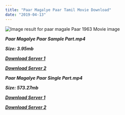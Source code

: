 ```yaml
---
title: "Paar Magalye Paar Tamil Movie Download"
date: "2019-04-13"
---
```


![Image result for paar magale Paar 1963 Movie image](https://movie-upload.appspot.com/images/datastore?id=4602253147111424)

**_Paar Magalye Paar Sample Part.mp4_**

**_Size: 3.95mb_**

**_[Download Server 1](http://b5.wetransfer.vip/files/{fb880f6db0ad663db529f57694c28cccd461c3d4fc624305e324329e3cbfaaa8}20Actor{fb880f6db0ad663db529f57694c28cccd461c3d4fc624305e324329e3cbfaaa8}20Hits{fb880f6db0ad663db529f57694c28cccd461c3d4fc624305e324329e3cbfaaa8}20Collection/Sivaji{fb880f6db0ad663db529f57694c28cccd461c3d4fc624305e324329e3cbfaaa8}20Movies{fb880f6db0ad663db529f57694c28cccd461c3d4fc624305e324329e3cbfaaa8}20Collections/Paar{fb880f6db0ad663db529f57694c28cccd461c3d4fc624305e324329e3cbfaaa8}20Magaley{fb880f6db0ad663db529f57694c28cccd461c3d4fc624305e324329e3cbfaaa8}20Paar{fb880f6db0ad663db529f57694c28cccd461c3d4fc624305e324329e3cbfaaa8}20(1963)/Paar{fb880f6db0ad663db529f57694c28cccd461c3d4fc624305e324329e3cbfaaa8}20Magaley{fb880f6db0ad663db529f57694c28cccd461c3d4fc624305e324329e3cbfaaa8}20Paar{fb880f6db0ad663db529f57694c28cccd461c3d4fc624305e324329e3cbfaaa8}20{fb880f6db0ad663db529f57694c28cccd461c3d4fc624305e324329e3cbfaaa8}20Sample{fb880f6db0ad663db529f57694c28cccd461c3d4fc624305e324329e3cbfaaa8}20HD.mp4)_**

**_[Download Server 2](http://b5.wetransfer.vip/files/{fb880f6db0ad663db529f57694c28cccd461c3d4fc624305e324329e3cbfaaa8}20Actor{fb880f6db0ad663db529f57694c28cccd461c3d4fc624305e324329e3cbfaaa8}20Hits{fb880f6db0ad663db529f57694c28cccd461c3d4fc624305e324329e3cbfaaa8}20Collection/Sivaji{fb880f6db0ad663db529f57694c28cccd461c3d4fc624305e324329e3cbfaaa8}20Movies{fb880f6db0ad663db529f57694c28cccd461c3d4fc624305e324329e3cbfaaa8}20Collections/Paar{fb880f6db0ad663db529f57694c28cccd461c3d4fc624305e324329e3cbfaaa8}20Magaley{fb880f6db0ad663db529f57694c28cccd461c3d4fc624305e324329e3cbfaaa8}20Paar{fb880f6db0ad663db529f57694c28cccd461c3d4fc624305e324329e3cbfaaa8}20(1963)/Paar{fb880f6db0ad663db529f57694c28cccd461c3d4fc624305e324329e3cbfaaa8}20Magaley{fb880f6db0ad663db529f57694c28cccd461c3d4fc624305e324329e3cbfaaa8}20Paar{fb880f6db0ad663db529f57694c28cccd461c3d4fc624305e324329e3cbfaaa8}20{fb880f6db0ad663db529f57694c28cccd461c3d4fc624305e324329e3cbfaaa8}20Sample{fb880f6db0ad663db529f57694c28cccd461c3d4fc624305e324329e3cbfaaa8}20HD.mp4)_**

**_Paar Magalye Paar Single Part.mp4_**

**_Size: 573.27mb_**

**_[Download Server 1](http://b5.wetransfer.vip/files/{fb880f6db0ad663db529f57694c28cccd461c3d4fc624305e324329e3cbfaaa8}20Actor{fb880f6db0ad663db529f57694c28cccd461c3d4fc624305e324329e3cbfaaa8}20Hits{fb880f6db0ad663db529f57694c28cccd461c3d4fc624305e324329e3cbfaaa8}20Collection/Sivaji{fb880f6db0ad663db529f57694c28cccd461c3d4fc624305e324329e3cbfaaa8}20Movies{fb880f6db0ad663db529f57694c28cccd461c3d4fc624305e324329e3cbfaaa8}20Collections/Paar{fb880f6db0ad663db529f57694c28cccd461c3d4fc624305e324329e3cbfaaa8}20Magaley{fb880f6db0ad663db529f57694c28cccd461c3d4fc624305e324329e3cbfaaa8}20Paar{fb880f6db0ad663db529f57694c28cccd461c3d4fc624305e324329e3cbfaaa8}20(1963)/Paar{fb880f6db0ad663db529f57694c28cccd461c3d4fc624305e324329e3cbfaaa8}20Magaley{fb880f6db0ad663db529f57694c28cccd461c3d4fc624305e324329e3cbfaaa8}20Paar{fb880f6db0ad663db529f57694c28cccd461c3d4fc624305e324329e3cbfaaa8}20{fb880f6db0ad663db529f57694c28cccd461c3d4fc624305e324329e3cbfaaa8}20Single{fb880f6db0ad663db529f57694c28cccd461c3d4fc624305e324329e3cbfaaa8}20Part{fb880f6db0ad663db529f57694c28cccd461c3d4fc624305e324329e3cbfaaa8}20HD.mp4)_**

**_[Download Server 2](http://b5.wetransfer.vip/files/{fb880f6db0ad663db529f57694c28cccd461c3d4fc624305e324329e3cbfaaa8}20Actor{fb880f6db0ad663db529f57694c28cccd461c3d4fc624305e324329e3cbfaaa8}20Hits{fb880f6db0ad663db529f57694c28cccd461c3d4fc624305e324329e3cbfaaa8}20Collection/Sivaji{fb880f6db0ad663db529f57694c28cccd461c3d4fc624305e324329e3cbfaaa8}20Movies{fb880f6db0ad663db529f57694c28cccd461c3d4fc624305e324329e3cbfaaa8}20Collections/Paar{fb880f6db0ad663db529f57694c28cccd461c3d4fc624305e324329e3cbfaaa8}20Magaley{fb880f6db0ad663db529f57694c28cccd461c3d4fc624305e324329e3cbfaaa8}20Paar{fb880f6db0ad663db529f57694c28cccd461c3d4fc624305e324329e3cbfaaa8}20(1963)/Paar{fb880f6db0ad663db529f57694c28cccd461c3d4fc624305e324329e3cbfaaa8}20Magaley{fb880f6db0ad663db529f57694c28cccd461c3d4fc624305e324329e3cbfaaa8}20Paar{fb880f6db0ad663db529f57694c28cccd461c3d4fc624305e324329e3cbfaaa8}20{fb880f6db0ad663db529f57694c28cccd461c3d4fc624305e324329e3cbfaaa8}20Single{fb880f6db0ad663db529f57694c28cccd461c3d4fc624305e324329e3cbfaaa8}20Part{fb880f6db0ad663db529f57694c28cccd461c3d4fc624305e324329e3cbfaaa8}20HD.mp4)_**
